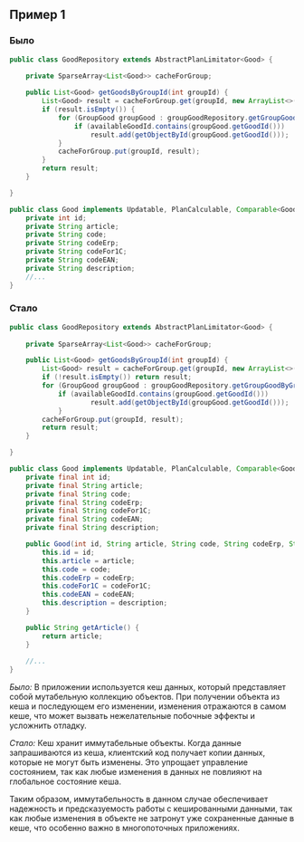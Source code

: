 ## Пример 1

### Было
```java
public class GoodRepository extends AbstractPlanLimitator<Good> {
    
    private SparseArray<List<Good>> cacheForGroup;

    public List<Good> getGoodsByGroupId(int groupId) {
        List<Good> result = cacheForGroup.get(groupId, new ArrayList<>());
        if (result.isEmpty()) {
            for (GroupGood groupGood : groupGoodRepository.getGroupGoodByGroupId(groupId)) {
                if (availableGoodId.contains(groupGood.getGoodId()))
                    result.add(getObjectById(groupGood.getGoodId()));
            }
            cacheForGroup.put(groupId, result);
        }
        return result;
    }

}

public class Good implements Updatable, PlanCalculable, Comparable<Good> {
    private int id;
    private String article;
    private String code;
    private String codeErp;
    private String codeFor1C;
    private String codeEAN;
    private String description;
    //...
}
```


### Стало
```java
public class GoodRepository extends AbstractPlanLimitator<Good> {
    
    private SparseArray<List<Good>> cacheForGroup;

    public List<Good> getGoodsByGroupId(int groupId) {
        List<Good> result = cacheForGroup.get(groupId, new ArrayList<>());
        if (!result.isEmpty()) return result;
        for (GroupGood groupGood : groupGoodRepository.getGroupGoodByGroupId(groupId)) {
            if (availableGoodId.contains(groupGood.getGoodId()))
                    result.add(getObjectById(groupGood.getGoodId()));
            }
        cacheForGroup.put(groupId, result);
        return result;
    }

}

public class Good implements Updatable, PlanCalculable, Comparable<Good> {
    private final int id;
    private final String article;
    private final String code;
    private final String codeErp;
    private final String codeFor1C;
    private final String codeEAN;
    private final String description;

    public Good(int id, String article, String code, String codeErp, String codeFor1C, String codeEAN, String description) {
        this.id = id;
        this.article = article;
        this.code = code;
        this.codeErp = codeErp;
        this.codeFor1C = codeFor1C;
        this.codeEAN = codeEAN;
        this.description = description;
    }

    public String getArticle() {
        return article;
    }
    
    //...
}
```

*Было:* В приложении используется кеш данных, который представляет собой мутабельную коллекцию объектов. При получении объекта из кеша и последующем его изменении, изменения отражаются в самом кеше, что может вызвать нежелательные побочные эффекты и усложнить отладку.

*Стало:* Кеш хранит иммутабельные объекты. Когда данные запрашиваются из кеша, клиентский код получает копии данных, которые не могут быть изменены. Это упрощает управление состоянием, так как любые изменения в данных не повлияют на глобальное состояние кеша.

Таким образом, иммутабельность в данном случае обеспечивает надежность и предсказуемость работы с кешированными данными, так как любые изменения в объекте не затронут уже сохраненные данные в кеше, что особенно важно в многопоточных приложениях.
